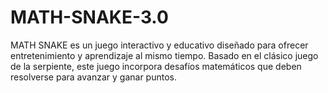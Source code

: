 # MATH-SNAKE-3.0
MATH SNAKE es un juego interactivo y educativo diseñado para ofrecer entretenimiento y aprendizaje al mismo tiempo. Basado en el clásico juego de la serpiente, este juego incorpora desafíos matemáticos que deben resolverse para avanzar y ganar puntos. 
